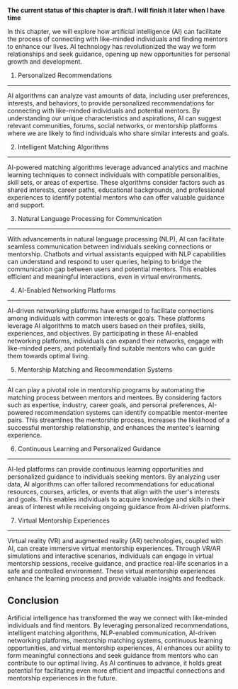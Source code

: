 **The current status of this chapter is draft. I will finish it later when I have time**

In this chapter, we will explore how artificial intelligence (AI) can facilitate the process of connecting with like-minded individuals and finding mentors to enhance our lives. AI technology has revolutionized the way we form relationships and seek guidance, opening up new opportunities for personal growth and development.

1. Personalized Recommendations
-------------------------------

AI algorithms can analyze vast amounts of data, including user preferences, interests, and behaviors, to provide personalized recommendations for connecting with like-minded individuals and potential mentors. By understanding our unique characteristics and aspirations, AI can suggest relevant communities, forums, social networks, or mentorship platforms where we are likely to find individuals who share similar interests and goals.

2. Intelligent Matching Algorithms
----------------------------------

AI-powered matching algorithms leverage advanced analytics and machine learning techniques to connect individuals with compatible personalities, skill sets, or areas of expertise. These algorithms consider factors such as shared interests, career paths, educational backgrounds, and professional experiences to identify potential mentors who can offer valuable guidance and support.

3. Natural Language Processing for Communication
------------------------------------------------

With advancements in natural language processing (NLP), AI can facilitate seamless communication between individuals seeking connections or mentorship. Chatbots and virtual assistants equipped with NLP capabilities can understand and respond to user queries, helping to bridge the communication gap between users and potential mentors. This enables efficient and meaningful interactions, even in virtual environments.

4. AI-Enabled Networking Platforms
----------------------------------

AI-driven networking platforms have emerged to facilitate connections among individuals with common interests or goals. These platforms leverage AI algorithms to match users based on their profiles, skills, experiences, and objectives. By participating in these AI-enabled networking platforms, individuals can expand their networks, engage with like-minded peers, and potentially find suitable mentors who can guide them towards optimal living.

5. Mentorship Matching and Recommendation Systems
-------------------------------------------------

AI can play a pivotal role in mentorship programs by automating the matching process between mentors and mentees. By considering factors such as expertise, industry, career goals, and personal preferences, AI-powered recommendation systems can identify compatible mentor-mentee pairs. This streamlines the mentorship process, increases the likelihood of a successful mentorship relationship, and enhances the mentee's learning experience.

6. Continuous Learning and Personalized Guidance
------------------------------------------------

AI-led platforms can provide continuous learning opportunities and personalized guidance to individuals seeking mentors. By analyzing user data, AI algorithms can offer tailored recommendations for educational resources, courses, articles, or events that align with the user's interests and goals. This enables individuals to acquire knowledge and skills in their areas of interest while receiving ongoing guidance from AI-driven platforms.

7. Virtual Mentorship Experiences
---------------------------------

Virtual reality (VR) and augmented reality (AR) technologies, coupled with AI, can create immersive virtual mentorship experiences. Through VR/AR simulations and interactive scenarios, individuals can engage in virtual mentorship sessions, receive guidance, and practice real-life scenarios in a safe and controlled environment. These virtual mentorship experiences enhance the learning process and provide valuable insights and feedback.

Conclusion
----------

Artificial intelligence has transformed the way we connect with like-minded individuals and find mentors. By leveraging personalized recommendations, intelligent matching algorithms, NLP-enabled communication, AI-driven networking platforms, mentorship matching systems, continuous learning opportunities, and virtual mentorship experiences, AI enhances our ability to form meaningful connections and seek guidance from mentors who can contribute to our optimal living. As AI continues to advance, it holds great potential for facilitating even more efficient and impactful connections and mentorship experiences in the future.

